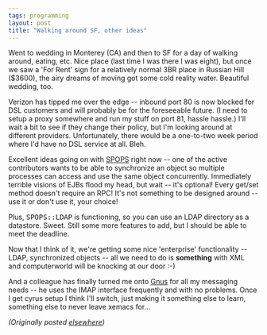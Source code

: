 ```yaml
---
tags: programming
layout: post
title: "Walking around SF, other ideas"
---
```




<p>Went to wedding in Monterey (CA) and then to SF for a day
of walking around, eating, etc. Nice place (last time I was
there I was eight), but once we saw a 'For Rent' sign for a
relatively normal 3BR place in Russian Hill ($3600), the
airy dreams of moving got some cold reality water. 
Beautiful wedding, too.

<p>Verizon has tipped me over the edge -- inbound port 80 is
now blocked for DSL customers and will probably be for the
foreseeable future. (I need to setup a proxy somewhere and
run my stuff on port 81, hassle hassle.) I'll wait a bit to
see if they change their policy, but I'm looking around at
different providers. Unfortunately, there would be a
one-to-two week period where I'd have no DSL service at all.
Bleh.

<p>Excellent ideas going on with <a href="http://www.advogato.org/proj/SPOPS/">SPOPS</a> right
now -- one of the active contributors wants to be able to
synchronize an object so multiple processes can access and
use the same object concurrently. Immediately terrible
visions of EJBs flood my head, but wait -- it's optional!
Every get/set method doesn't require an RPC! It's not
something to be designed around -- use it or don't use it,
your choice!

<p>Plus, <tt>SPOPS::LDAP</tt> is functioning, so you can use
an LDAP directory as a datastore. Sweet. Still some more
features to add, but I should be able to meet the deadline.

<p>Now that I think of it, we're getting some nice
'enterprise' functionality -- LDAP, synchronized objects --
all we need to do is <b>something</b> with XML and
computerworld will be knocking at our door :-)

<p>And a colleague has finally turned me onto <a
href="http://www.gnus.org/">Gnus</a> for all my messaging
needs -- he uses the IMAP interface frequently and with no
problems. Once I get cyrus setup I think I'll switch, just
making it something else to learn, something else to never
leave xemacs for...


<p><em>(Originally posted <a href="http://www.advogato.org/person/cwinters/diary.html?start=65">elsewhere</a>)</em></p>


